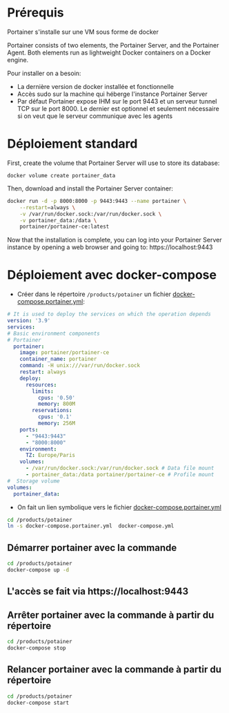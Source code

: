 # Prérequis
Portainer s'installe sur une VM sous forme de docker <p/>
Portainer consists of two elements, the Portainer Server, and the Portainer Agent. Both elements run as lightweight Docker containers on a Docker engine.
 
Pour installer on a besoin:
 - La dernière version de docker installée et fonctionnelle
 - Accès sudo sur la machine qui héberge l'instance  Portainer Server
 -  Par défaut Portainer expose IHM sur le port 9443 et un serveur tunnel TCP sur le port 8000. Le dernier est optionnel et seulement nécessaire si on veut que le serveur communique avec les agents


# Déploiement standard
 
First, create the volume that Portainer Server will use to store its database:<p/>
`docker volume create portainer_data`
 
Then, download and install the Portainer Server container:
```bash
docker run -d -p 8000:8000 -p 9443:9443 --name portainer \
    --restart=always \
    -v /var/run/docker.sock:/var/run/docker.sock \
    -v portainer_data:/data \
    portainer/portainer-ce:latest
```
 
Now that the installation is complete, you can log into your Portainer Server instance by opening a web browser and going to:
https://localhost:9443

# Déploiement avec docker-compose

- Créer dans le répertoire `/products/potainer` un fichier [docker-compose.portainer.yml](./docker-compose.portainer.yml):
```yaml
# It is used to deploy the services on which the operation depends
version: '3.9'
services:
# Basic environment components
# Portainer
  portainer:
    image: portainer/portainer-ce
    container_name: portainer
    command: -H unix:///var/run/docker.sock
    restart: always
    deploy:
      resources:
        limits:
          cpus: '0.50'
          memory: 800M
        reservations:
          cpus: '0.1'
          memory: 256M
    ports:
      - "9443:9443"
      - "8000:8000"
    environment:
      TZ: Europe/Paris
    volumes:
      - /var/run/docker.sock:/var/run/docker.sock # Data file mount
      - portainer_data:/data portainer/portainer-ce # Profile mount
#  Storage volume
volumes:
  portainer_data:
```
 
- On fait un lien symbolique vers le fichier [docker-compose.portainer.yml](./docker-compose.portainer.yml)
```bash
cd /products/potainer
ln -s docker-compose.portainer.yml  docker-compose.yml
```
## Démarrer portainer avec la commande
```bash
cd /products/potainer
docker-compose up -d
```
 
## L'accès se fait via  https://localhost:9443
 
## Arrêter portainer avec la commande à partir du répertoire 
```bash
cd /products/potainer
docker-compose stop
```
## Relancer portainer avec la commande à partir du répertoire 
```bash
cd /products/potainer
docker-compose start
```
